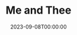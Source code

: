 ---
title: Me and Thee
date: 2023-09-08T00:00:00
opening_date: 1972-04-28
closing_date: 1972-05-13
layout: productions
program:
Theatre: Theatre Jacksonville
Venue: Little Theatre
cast:
- Alice Carter: Sabina Meyer
- Paul Carter: Bill Harriman
- Roger Carter: Don Powell
- Dr. Grant Reeves: Roby Robson
- Lela: Betty Green
- Meter Maid: Terry McIntire
crew:
- Director: Robert Knowles
- Scene Design: Hal Henderson
- Stage Manager: Steve Kawabata
- Lighting: Bill Weir
- Sound: Sara Jo Weir
- Properties:
  - Katie Raven
  - Karen Wakefield
  - Vivienne Winemiller
  - Margaret Winstead
- Stage Crew:
  - Doug Thomas
  - Bill Merwin
- Set Construction:
  - Doug Chinchester
  - Bert Covert
  - Lara Johnson
  - Steve Kawabata
  - Marcia Patch
  - Philip Scott-Smith
  - Katie Raven
  - Sara Jo Weir
orchestra:
---